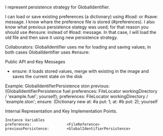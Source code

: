 I represent persistence strategy for GlobalIdentifier. I can load or save existing preferences (a dictionary) using #load: or #save: message. I know whare the preference file is stored (#preferences). I also know what previous persistence stategy was used; for that reason you should use #ensure: instead of #load: message. In that case, I will load the old file and then save it using new persistence strategy.Collaborators: GlobalIdentifier uses me for loading and saving values; in both cases GlobalIdentifier uses #ensure:Public API and Key Messages- ensure: it loads stored values, merge with existing in the image and saves the current state on the diskExample:	GlobalIdentifierPersistence ston		previous: (GlobalIdentifierPersistence fuel					preferences: FileLocator workingDirectory / 'example.fuel';					yourself);		preferences: FileLocator workingDirectory / 'example.ston';		ensure: (Dictionary new at: #a put: 1; at: #b put: 2);		yourselfInternal Representation and Key Implementation Points.    Instance Variables	preferences:				<FileReference>	previousPersistence:		<GlobalIdentifierPersistence>
